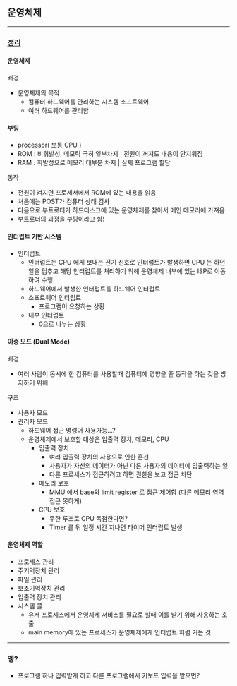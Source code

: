 ## 운영체제

---
### [정리](https://velog.io/@codemcd/series/%EC%9A%B4%EC%98%81%EC%B2%B4%EC%A0%9C-KOCW-%EC%96%91%ED%9D%AC%EC%9E%AC-%EA%B5%90%EC%88%98%EB%8B%98-%EA%B0%95%EC%9D%98-%EC%A0%95%EB%A6%AC)
#### 운영체제
배경
- 운영체제의 목적
    - 컴퓨터 하드웨어를 관리하는 시스템 소프트웨어
    - 여러 하드웨어를 관리함
    
#### 부팅
- processor( 보통 CPU )
- ROM : 비휘발성, 메모릭 극히 일부차지 | 전원이 꺼져도 내용이 안지워짐
- RAM : 휘발성으로 메모리 대부분 차지 | 실제 프로그램 할당

동작
- 전원이 켜지면 프로세서에서 ROM에 있는 내용을 읽음
- 처음에는 POST가 컴퓨터 상태 검사
- 다음으로 부트로더가 하드디스크에 있는 운영체제를 찾아서 메인 메모리에 가져옴
- 부트로더의 과정을 부팅이라고 함!

#### 인터럽트 기반 시스템
- 인터럽트
    - 인터럽트는 CPU 에게 보내는 전기 신호로 인터럽트가 발생하면 CPU 는 하던 일을 멈추고
      해당 인터럽트를 처리하기 위해 운영체제 내부에 있는 ISP로 이동하여 수행
    - 하드웨어에서 발생한 인터럽트를 하드웨어 인터럽트
    - 소프르웨어 인터럽트
        - 프로그램이 요청하는 상황
    - 내부 인터럽트
        - 0으로 나누는 상황

#### 이중 모드 (Dual Mode)
배경
- 여러 사람이 동시에 한 컴퓨터를 사용할때 컴퓨터에 영향을 줄 동작을 하는 것을 방지하기 위해
  
구조
- 사용자 모드
- 관리자 모드
    - 하드웨어 접근 명령어 사용가능...?
    - 운영체제에서 보호할 대상은 입출력 장치, 메모리, CPU
        - 입출력 장치
            - 여러 입출력 장치의 사용으로 인한 혼선
            - 사용자가 자신의 데이터가 아닌 다른 사용자의 데이터에 입출력하는 일
            - 다른 프로세스가 접근하려고 하면 권한을 보고 접근 차단
        - 메모리 보호
            - MMU 에서 base와 limit register 로 접근 제어함 (다른 메모리 영역 접근 못하게)
        - CPU 보호
            - 무한 루프로 CPU 독점한다면?
            - Timer 를 둬 일정 시간 지나면 타이머 인터럽트 발생
    
#### 운영체제 역할
- 프로세스 관리
- 주기억장치 관리
- 파일 관리
- 보조기억장치 관리
- 입출력 장치 관리
- 시스템 콜
    - 유저 프로세스에서 운영체제 서비스를 필요로 할때 이를 받기 위해 사용하는 호출
    - main memory에 있는 프로세스가 운영체제에게 인터럽트 처럼 거는 것
    


---
### 엥?
- 프로그램 하나 입력받게 하고 다른 프로그램에서 키보드 입력을 받으면?